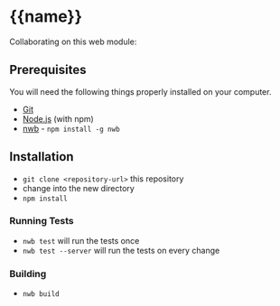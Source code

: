 # {{name}}

Collaborating on this web module:

## Prerequisites

You will need the following things properly installed on your computer.

* [Git](http://git-scm.com/)
* [Node.js](http://nodejs.org/) (with npm)
* [nwb](https://github.com/insin/nwb/) - `npm install -g nwb`

## Installation

* `git clone <repository-url>` this repository
* change into the new directory
* `npm install`

### Running Tests

* `nwb test` will run the tests once
* `nwb test --server` will run the tests on every change

### Building

* `nwb build`
